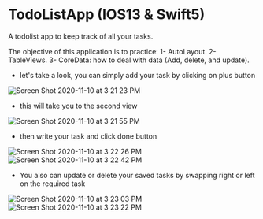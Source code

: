 # TodoListApp (IOS13 & Swift5)
A todolist app to keep track of all your tasks.


The objective of this application is to practice: 
1- AutoLayout.
2- TableViews.
3- CoreData: how to deal with data (Add, delete, and update).


* let's take a look, you can simply add your task by clicking on plus button 

![Screen Shot 2020-11-10 at 3 21 23 PM](https://user-images.githubusercontent.com/39662661/98679478-c6929c00-2368-11eb-8f9d-208b4a95222a.png)

* this will take you to the second view 

![Screen Shot 2020-11-10 at 3 21 55 PM](https://user-images.githubusercontent.com/39662661/98679594-ec1fa580-2368-11eb-9472-4de211715192.png)

* then write your task and click done button 

![Screen Shot 2020-11-10 at 3 22 26 PM](https://user-images.githubusercontent.com/39662661/98679692-107b8200-2369-11eb-9a33-2b6ae43cee6b.png)
![Screen Shot 2020-11-10 at 3 22 42 PM](https://user-images.githubusercontent.com/39662661/98679741-1ffacb00-2369-11eb-9187-041ca7a66ed1.png)

* You also can update or delete your saved tasks by swapping right or left on the required task

![Screen Shot 2020-11-10 at 3 23 03 PM](https://user-images.githubusercontent.com/39662661/98679850-44ef3e00-2369-11eb-94ad-b04141ebccd6.png)
![Screen Shot 2020-11-10 at 3 23 22 PM](https://user-images.githubusercontent.com/39662661/98679882-4e78a600-2369-11eb-9393-5b8430e6842c.png)

